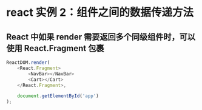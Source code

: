 # react 实例 2：组件之间的数据传递方法

## React 中如果 render 需要返回多个同级组件时，可以使用 React.Fragment 包裹

```js
ReactDOM.render(
	<React.Fragment>
		<NavBar></NavBar>
		<Cart></Cart>
	</React.Fragment>,

	document.getElementById('app')
);
```
